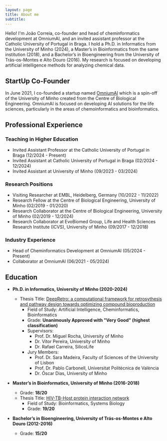 ```yaml
---
layout: page
title: About me
subtitle: 
---
```


Hello! I'm João Correia, co-founder and head of cheminformatics development at OmniumAI, and an invited assistant professor at the Catholic University of Portugal in Braga. I hold a Ph.D. in Informatics from the University of Minho (2024), a Master’s in Bioinformatics from the same institution (2018), and a Bachelor’s in Bioengineering from the University of Trás-os-Montes e Alto Douro (2016). My research is focused on developing artificial intelligence methods for analyzing chemical data.


## StartUp Co-Founder

In June 2021, I co-founded a startup named [OmniumAI](https://www.omniumai.com/) which is a spin-off of the University of Minho created from the Centre of Biological Engineering. 
OmniumAI is focused on developing AI solutions for the life sciences, particularly in the areas of chemoinformatics and bioinformatics.


## Professional Experience

### Teaching in Higher Education

- Invited Assistant Professor at the Catholic University of Portugal in Braga (12/2024 - Present)
- Invited Assistant at Catholic University of Portugal in Braga (02/2024 - 12/2024)
- Invited Assistant at University of Minho (09/2023 - 03/2024)

### Research Positions

- Visiting Researcher at EMBL, Heidelberg, Germany (10/2022 - 11/2022)
- Research Fellow at the Centre of Biological Engineering, University of Minho (02/2019 - 01/2020)
- Research Collaborator at the Centre of Biological Engineering, University of Minho (02/2019 - 12/2024)
- Research Collaborator at EvoBiomed Group, Life and Health Sciences Research Institute (ICVS), University of Minho (09/2017 - 12/2018)

### Industry Experience

- Head of Cheminformatics Development at OmniumAI (05/2024 - Present)
- Collaborator at OmniumAI (06/2021 - 05/2024)

## Education

- **Ph.D. in Informatics, University of Minho (2020-2024)**
  - Thesis Title: [DeepRetro: a computational framework for retrosythesis and pathway design towards optimizing compound bioproduction](https://repositorium.sdum.uminho.pt/handle/1822/94654)
    - Field of Study: Artificial Intelligence, Cheminformatics, Bioinformatics
    - Grade: **Unanimously Approved with "Very Good" (highest classification)**
    - Supervisors: 
      - Prof. Dr. Miguel Rocha, University of Minho
      - Dr. Vítor Pereira, University of Minho
      - Dr. Rafael Carreira, SilicoLife
    - Jury Members:
      - Prof. Dr. Sara Madeira, Faculty of Sciences of the University of Lisbon
      - Prof. Dr. Pablo Carbonell, Universitat Politècnica de València
      - Dr. Óscar Dias, University of Minho

- **Master’s in Bioinformatics, University of Minho (2016-2018)**
  - Grade: **18/20**
  - Thesis Title: [HIV-TB-Host protein interaction network](https://repositorium.uminho.pt/handle/1822/79842)
    - Field of Study: Bioinformatics, Systems Biology
    - Grade: **19/20**

- **Bachelor’s in Bioengineering, University of Trás-os-Montes e Alto Douro (2012-2016)**
  - Grade: **15/20**

